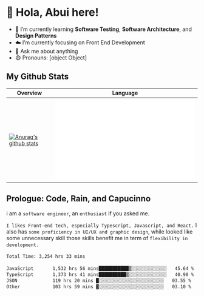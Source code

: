 # 👋 Hola, Abui here!

- 🌱 I’m currently learning **Software Testing**, **Software Architecture**, and **Design Patterns**
- ☁️ I’m currently focusing on Front End Development
- 💬 Ask me about anything
- 😄 Pronouns: [object Object]

## My Github Stats

| Overview | Language |
| --- | --- |
|[![Anurag's github stats](https://github-readme-stats.vercel.app/api?username=abui-am&count_private=true)](https://github.com/anuraghazra/github-readme-stats)|![Language](https://raw.githubusercontent.com/abui-am/stats/c6455f656dfce7acd3951e5ec5b25d72af0b2ee3/generated/languages.svg)|

## Prologue: Code, Rain, and Capucinno
i am a `software engineer`, an `enthusiast` if you asked me. 

`I likes Front-end tech, especially Typescript, Javascript, and React.` I also has `some proficiency in UI/UX and graphic design`, while looked like some unnecessary skill those skills benefit me in term of `flexibility in development.`


<!--START_SECTION:waka-->

```text
Total Time: 3,254 hrs 33 mins

JavaScript       1,532 hrs 56 mins███████████▒░░░░░░░░░░░░░   45.64 %
TypeScript       1,373 hrs 41 mins██████████▒░░░░░░░░░░░░░░   40.90 %
JSON             119 hrs 20 mins █░░░░░░░░░░░░░░░░░░░░░░░░   03.55 %
Other            103 hrs 59 mins ▓░░░░░░░░░░░░░░░░░░░░░░░░   03.10 %
```

<!--END_SECTION:waka-->
